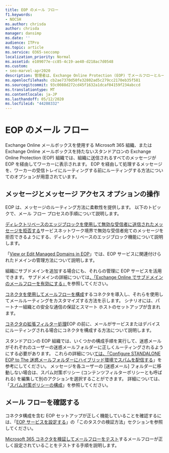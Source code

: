 ```yaml
---
title: EOP のメール フロー
f1.keywords:
- NOCSH
ms.author: chrisda
author: chrisda
manager: dansimp
ms.date: ''
audience: ITPro
ms.topic: article
ms.service: O365-seccomp
localization_priority: Normal
ms.assetid: e109077e-cc85-4c19-ae40-d218ac7d0548
ms.custom:
- seo-marvel-apr2020
description: 管理者は、Exchange Online Protection (EOP) でメールフローとルーティングを構成するためのオプションについて説明します。
ms.openlocfilehash: cb2ae7370d50fe32802ad5c279cc2170eb35f581
ms.sourcegitcommit: 93c0088d272cd45f1632a1dcaf04159f234abccd
ms.translationtype: MT
ms.contentlocale: ja-JP
ms.lasthandoff: 05/12/2020
ms.locfileid: "44208332"
---
```

# <a name="mail-flow-in-eop"></a>EOP のメール フロー

Exchange Online メールボックスを使用する Microsoft 365 組織、または Exchange Online メールボックスを持たないスタンドアロンの Exchange Online Protection (EOP) 組織では、組織に送信されるすべてのメッセージが EOP を経由してワーカーに表示されます。 EOP を経由して処理するメッセージを、ワーカーの受信トレイにルーティングする前にルーティングする方法についてのオプションが用意されています。

## <a name="working-with-messages-and-message-access-options"></a>メッセージとメッセージ アクセス オプションの操作

EOP は、メッセージのルーティング方法に柔軟性を提供します。 以下のトピックで、メール フロー プロセスの手順について説明します。

[ディレクトリベースのエッジブロックを使用して無効な受信者に送信されたメッセージを拒否する](https://docs.microsoft.com/exchange/mail-flow-best-practices/use-directory-based-edge-blocking)サービスネットワーク境界で無効な受信者宛てのメッセージを拒否できるようにする、ディレクトリベースのエッジブロック機能について説明します。

「[View or Edit Managed Domains in EOP](https://docs.microsoft.com/exchange/mail-flow-best-practices/manage-accepted-domains/manage-accepted-domains)」では、EOP サービスに関連付けられたドメインの管理方法について説明します。

組織にサブドメインを追加する場合にも、それらの管理に EOP サービスを活用できます。 サブドメインの詳細については[、「Exchange Online でサブドメインのメールフローを有効にする」](https://docs.microsoft.com/exchange/mail-flow-best-practices/manage-accepted-domains/enable-mail-flow-for-subdomains)を参照してください。

[コネクタを使用してメールフローを構成](https://docs.microsoft.com/exchange/mail-flow-best-practices/use-connectors-to-configure-mail-flow/use-connectors-to-configure-mail-flow)するコネクタを導入し、それらを使用してメールルーティングをカスタマイズする方法を示します。 シナリオには、パートナー組織との安全な通信の保証とスマート ホストのセットアップが含まれます。

[コネクタの拡張フィルター処理](https://docs.microsoft.com/exchange/mail-flow-best-practices/use-connectors-to-configure-mail-flow/enhanced-filtering-for-connectors)EOP の前に、メールがサービスまたはデバイスにルーティングされる場合にコネクタを構成する方法について説明します。

スタンドアロンの EOP 組織では、いくつかの構成手順を実行して、迷惑メールがそれぞれのユーザーの迷惑メールフォルダーに正しくルーティングされるようにする必要があります。 これらの詳細につい[ては、「Configure STANDALONE EOP to The 迷惑メールフォルダーにハイブリッド環境でスパムを配信する](ensure-that-spam-is-routed-to-each-user-s-junk-email-folder.md)」を参考にしてください。 メッセージを各ユーザーの [迷惑メール] フォルダーに移動しない場合は、スパム対策ポリシー (コンテンツフィルターポリシーとも呼ばれる) を編集して別のアクションを選択することができます。 詳細については、「[スパム対策ポリシーの構成](configure-your-spam-filter-policies.md)」を参照してください。

## <a name="verify-mail-flow"></a>メール フローを確認する

コネクタ構成を含む EOP セットアップが正しく機能していることを確認するには、「[EOP サービスを設定する](set-up-your-eop-service.md)」の「このタスクの検証方法」セクションを参照してください。

[Microsoft 365 コネクタを検証してメールフローをテスト](https://docs.microsoft.com/exchange/mail-flow-best-practices/test-mail-flow)するメールフローが正しく設定されていることをテストする手順を説明します。
